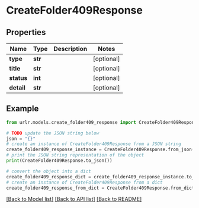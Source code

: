 # CreateFolder409Response


## Properties

Name | Type | Description | Notes
------------ | ------------- | ------------- | -------------
**type** | **str** |  | [optional] 
**title** | **str** |  | [optional] 
**status** | **int** |  | [optional] 
**detail** | **str** |  | [optional] 

## Example

```python
from urlr.models.create_folder409_response import CreateFolder409Response

# TODO update the JSON string below
json = "{}"
# create an instance of CreateFolder409Response from a JSON string
create_folder409_response_instance = CreateFolder409Response.from_json(json)
# print the JSON string representation of the object
print(CreateFolder409Response.to_json())

# convert the object into a dict
create_folder409_response_dict = create_folder409_response_instance.to_dict()
# create an instance of CreateFolder409Response from a dict
create_folder409_response_from_dict = CreateFolder409Response.from_dict(create_folder409_response_dict)
```
[[Back to Model list]](../README.md#documentation-for-models) [[Back to API list]](../README.md#documentation-for-api-endpoints) [[Back to README]](../README.md)


